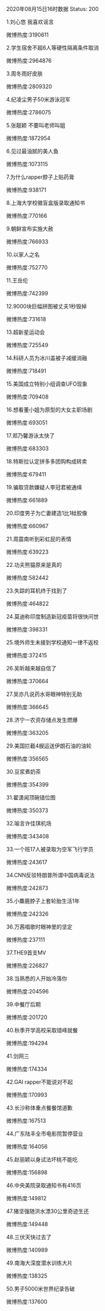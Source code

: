 2020年08月15日16时数据
Status: 200

1.刘心悠 我喜欢谣言

微博热度:3190611

2.学生宿舍不超6人等硬性隔离条件取消

微博热度:2964876

3.周冬雨好皮肤

微博热度:2809320

4.纪凌尘男子50米游泳冠军

微博热度:2786075

5.张靓颖 不要叫老师叫姐

微博热度:1872954

6.见过最油腻的美人鱼

微博热度:1073115

7.为什么rapper脖子上贴药膏

微博热度:938171

8.上海大学校徽盲盒版录取通知书

微博热度:770166

9.朝鲜宣布实施大赦

微博热度:766933

10.以家人之名

微博热度:752770

11.王岳伦

微博热度:742399

12.9000块巨幅拼图被丈夫1秒毁掉

微博热度:731618

13.超新星运动会

微博热度:725549

14.科研人员为冰川盖被子减缓消融

微博热度:718491

15.美国成立特别小组调查UFO现象

微博热度:709408

16.想看董小姐为原型的大女主职场剧

微博热度:693051

17.郑乃馨游泳太快了

微博热度:683303

18.特斯拉认定拼多多团购构成转卖

微博热度:679411

19.骗取贷款嫌疑人李冠君被通缉

微博热度:661889

20.印度男子为亡妻建造1比1硅胶像

微博热度:660967

21.周震南听到彩虹屁的表情

微博热度:639223

22.功夫熊猫原来是真的

微博热度:582442

23.失踪的耳机终于找到了

微博热度:464822

24.莫迪称印度制造新冠疫苗将很快问世

微博热度:398331

25.境外师生未接到学校通知一律不返校

微博热度:372415

26.吴昕越来越自信了

微博热度:370664

27.吴亦凡说药水哥眼神特别无助

微博热度:366645

28.济宁一农资存储点发生燃爆

微博热度:363205

29.美国拦截4艘运送伊朗石油的油轮

微博热度:356565

30.豆浆煮奶茶

微博热度:354399

31.翟潇闻顶碗错位图

微博热度:350373

32.喻言许佳琪机场

微博热度:343408

33.一个班17人被录取为空军飞行学员

微博热度:243617

34.CNN反驳特朗普所谓中国病毒说法

微博热度:242873

35.小麋鹿脖子上套轮胎生活1年

微博热度:242326

36.万茜唱歌时眼神里的坚定

微博热度:237111

37.THE9首支MV

微博热度:226827

38.当熟悉的人开始冷落你

微博热度:204596

39.中餐厅后期

微博热度:201720

40.秋季开学高校采取错峰就餐

微博热度:194294

41.剑网三

微博热度:174334

42.GAI rapper不能说对不起

微博热度:170993

43.长沙称体重点餐餐馆道歉

微博热度:167513

44.广东陆丰全市电影院暂停营业

微博热度:164056

45.赵丽颖以身试法坏桃不能吃

微博热度:156898

46.中央美院录取通知书有416页

微博热度:149812

47.猪坚强随洪水漂30公里奇迹生还

微博热度:149448

48.三伏天快过去了

微博热度:140989

49.南海大深度潜水训练大片

微博热度:138325

50.男子5000米世界纪录告破

微博热度:137600

